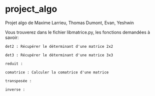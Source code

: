 # project_algo

Projet algo de Maxime Larrieu, Thomas Dumont, Evan, Yeshwin

Vous trouverez dans le fichier libmatrice.py, les fonctions demandées à savoir:

    det2 : Récupérer le déterminant d'une matrice 2x2

    det3 : Récupérer le déterminant d'une matrice 3x3

    reduit : 

    comatrice : Calculer la comatrice d'une matrice

    transposée : 

    inverse :
